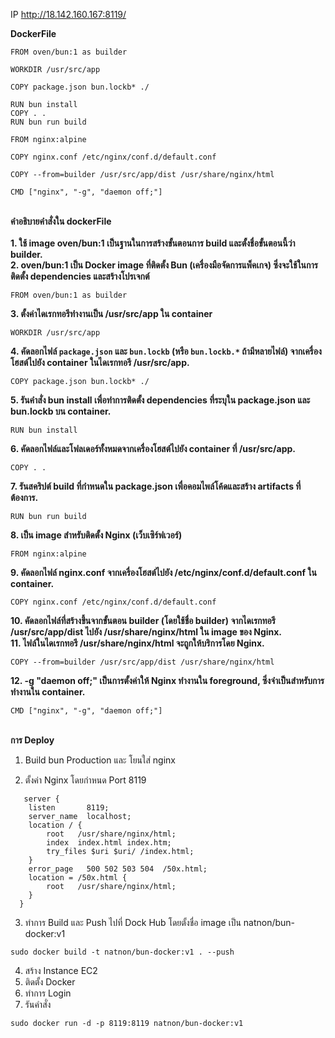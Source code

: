 IP http://18.142.160.167:8119/

**DockerFile**

```
FROM oven/bun:1 as builder

WORKDIR /usr/src/app

COPY package.json bun.lockb* ./

RUN bun install
COPY . .
RUN bun run build

FROM nginx:alpine

COPY nginx.conf /etc/nginx/conf.d/default.conf

COPY --from=builder /usr/src/app/dist /usr/share/nginx/html

CMD ["nginx", "-g", "daemon off;"]
```
\
**คำอธิบายคำสั่งใน dockerFile**\
\
**1. ใช้ image oven/bun:1 เป็นฐานในการสร้างขั้นตอนการ build และตั้งชื่อขั้นตอนนี้ว่า builder.**\
**2. oven/bun:1 เป็น Docker image ที่ติดตั้ง Bun (เครื่องมือจัดการแพ็คเกจ) ซึ่งจะใช้ในการติดตั้ง dependencies และสร้างโปรเจกต์**

`FROM oven/bun:1 as builder`

**3. ตั้งค่าไดเรกทอรีทำงานเป็น /usr/src/app ใน container**

`WORKDIR /usr/src/app`

**4. คัดลอกไฟล์ `package.json` และ `bun.lockb` (หรือ `bun.lockb.*` ถ้ามีหลายไฟล์) จากเครื่องโฮสต์ไปยัง container ในไดเรกทอรี /usr/src/app.**

`COPY package.json bun.lockb* ./`

**5. รันคำสั่ง bun install เพื่อทำการติดตั้ง dependencies ที่ระบุใน package.json และ bun.lockb บน container.**

`RUN bun install`

**6. คัดลอกไฟล์และโฟลเดอร์ทั้งหมดจากเครื่องโฮสต์ไปยัง container ที่ /usr/src/app.**

`COPY . .`

**7. รันสคริปต์ build ที่กำหนดใน package.json เพื่อคอมไพล์โค้ดและสร้าง artifacts ที่ต้องการ.**

`RUN bun run build`

**8. เป็น image สำหรับติดตั้ง Nginx (เว็บเซิร์ฟเวอร์)**

`FROM nginx:alpine`

**9. คัดลอกไฟล์ nginx.conf จากเครื่องโฮสต์ไปยัง /etc/nginx/conf.d/default.conf ใน container.**

`COPY nginx.conf /etc/nginx/conf.d/default.conf`

**10. คัดลอกไฟล์ที่สร้างขึ้นจากขั้นตอน builder (โดยใช้ชื่อ builder) จากไดเรกทอรี /usr/src/app/dist ไปยัง /usr/share/nginx/html ใน image ของ Nginx.**\
**11. ไฟล์ในไดเรกทอรี /usr/share/nginx/html จะถูกให้บริการโดย Nginx.**

`COPY --from=builder /usr/src/app/dist /usr/share/nginx/html`

**12. -g "daemon off;" เป็นการตั้งค่าให้ Nginx ทำงานใน foreground, ซึ่งจำเป็นสำหรับการทำงานใน container.**

`CMD ["nginx", "-g", "daemon off;"]`

\
**การ Deploy**

1. Build bun Production และ โยนใส่ nginx

2. ตั้งค่า Nginx โดยกำหนด Port 8119
```
   server {
    listen       8119;
    server_name  localhost;
    location / {
        root   /usr/share/nginx/html;
        index  index.html index.htm;
        try_files $uri $uri/ /index.html;
    }
    error_page   500 502 503 504  /50x.html;
    location = /50x.html {
        root   /usr/share/nginx/html;
    }
  }
```

3. ทำการ Build และ Push ไปที่ Dock Hub โดยตั้งชื่อ image เป็น natnon/bun-docker:v1
```
sudo docker build -t natnon/bun-docker:v1 . --push
```

4. สร้าง Instance EC2
5. ติดตั้ง Docker 
6. ทำการ Login 
7. รันคำสั่ง
```
sudo docker run -d -p 8119:8119 natnon/bun-docker:v1
```

